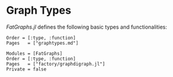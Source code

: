 # Graph Types
*FatGraphs.jl* defines the following basic types and functionalities:

```@index
Order = [:type, :function]
Pages   = ["graphtypes.md"]
```

```@autodocs
Modules = [FatGraphs]
Order = [:type, :function]
Pages   = ["factory/graphdigraph.jl"]
Private = false
```
